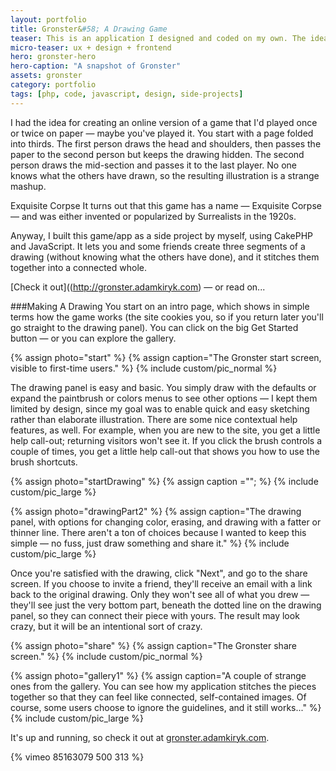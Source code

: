 ```yaml
---
layout: portfolio
title: Gronster&#58; A Drawing Game
teaser: This is an application I designed and coded on my own. The idea is that up to three people can share in creating a single drawing without seeing what the other participants have done until the end.
micro-teaser: ux + design + frontend
hero: gronster-hero
hero-caption: "A snapshot of Gronster"
assets: gronster
category: portfolio
tags: [php, code, javascript, design, side-projects]
---
```


<div class="marginator">
  <p>
    I had the idea for creating an online version of a game that I'd played once or twice on paper — maybe you've played it. You start with a page folded into thirds. The first person draws the head and shoulders, then passes the paper to the second person but keeps the drawing hidden. The second person draws the mid-section and passes it to the last player. No one knows what the others have drawn, so the resulting illustration is a strange mashup. 
  </p>
  <div class="marginalia">
    <p><span class="margin-heading">Exquisite Corpse </span>It turns out that this game has a name — Exquisite Corpse — and was either invented or popularized by Surrealists in the 1920s. 
    </p></div>
</div>

Anyway, I built this game/app as a side project by myself, using CakePHP and JavaScript. It lets you and some friends create three segments of a drawing (without knowing what the others have done), and it stitches them together into a connected whole. 

[Check it out]((http://gronster.adamkiryk.com) — or read on...

###Making A Drawing
You start on an intro page, which shows in simple terms how the game works (the site cookies you, so if you return later you'll go straight to the drawing panel). You can click on the big Get Started button — or you can explore the gallery.

{% assign photo="start" %}
{% assign caption="The Gronster start screen, visible to first-time users." %}
{% include custom/pic_normal %}

The drawing panel is easy and basic. You simply draw with the defaults or expand the paintbrush or colors menus to see other options — I kept them limited by design, since my goal was to enable quick and easy sketching rather than elaborate illustration. There are some nice contextual help features, as well. For example, when you are new to the site, you get a little help call-out; returning visitors won't see it. If you click the brush controls a couple of times, you get a little help call-out that shows you how to use the brush shortcuts.

{% assign photo="startDrawing" %}
{% assign caption =""; %}
{% include custom/pic_large %}

{% assign photo="drawingPart2" %}
{% assign caption="The drawing panel, with options for changing color, erasing, and drawing with a fatter or thinner line. There aren't a ton of choices because I wanted to keep this simple — no fuss, just draw something and share it." %}
{% include custom/pic_large %}

Once you're satisfied with the drawing, click "Next", and go to the share screen. If you choose to invite a friend, they'll receive an email with a link back to the original drawing. Only they won't see all of what you drew — they'll see just the very bottom part, beneath the dotted line on the drawing panel, so they can connect their piece with yours. The result may look crazy, but it will be an intentional sort of crazy.

{% assign photo="share" %}
{% assign caption="The Gronster share screen." %}
{% include custom/pic_normal %}

{% assign photo="gallery1" %}
{% assign caption="A couple of strange ones from the gallery. You can see how my application stitches the pieces together so that they can feel like connected, self-contained images. Of course, some users choose to ignore the guidelines, and it still works..." %}
{% include custom/pic_large %}

It's up and running, so check it out at [gronster.adamkiryk.com](http://gronster.adamkiryk.com).

{% vimeo 85163079 500 313 %}